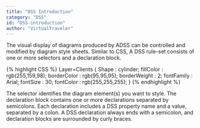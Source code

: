 ```yaml
---
title: "DSS Introduction"
category: "DSS"
id: "DSS-introduction"
author: "VirtualTraveler"
---
```

The visual display of diagrams produced by ADSS can be controlled and modified by diagram style sheets. Similar to CSS, A DSS rule-set consists of one or more selectors and a declaration block.

{% highlight CSS %}
Layer=Clients {	Shape : cylinder;
	fillColor : rgb(255,159,98);
	borderColor : rgb(95,95,95);
	borderWeight : 2;
	fontFamily : Arial;
	fontSize : 30;
	fontColor : rgb(255,255,255);
}
{% endhighlight %}

The selector identifies the diagram element(s) you want to style.
The declaration block contains one or more declarations separated by semicolons.
Each declaration includes a DSS property name and a value, separated by a colon.
A DSS declaration always ends with a semicolon, and declaration blocks are surrounded by curly braces.
